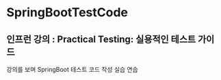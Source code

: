 # SpringBootTestCode

## 인프런 강의 : Practical Testing: 실용적인 테스트 가이드

강의를 보며 SpringBoot 테스트 코드 작성 실습 연습


